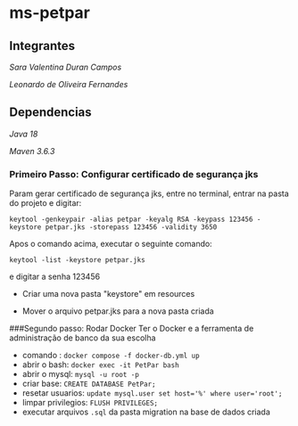 # ms-petpar
## Integrantes
*Sara Valentina Duran Campos*

*Leonardo de Oliveira Fernandes*
## Dependencias
*Java 18*

*Maven 3.6.3*


### Primeiro Passo: Configurar certificado de segurança jks

Param gerar certificado de segurança jks, entre no terminal, entrar na pasta do projeto e digitar:

```keytool -genkeypair -alias petpar -keyalg RSA -keypass 123456 -keystore petpar.jks -storepass 123456 -validity 3650```

Apos o comando acima, executar o seguinte comando:

```keytool -list -keystore petpar.jks```

e digitar a senha 123456

- Criar uma nova pasta "keystore" em resources

- Mover o arquivo petpar.jks para a nova pasta criada


###Segundo passo: Rodar Docker
 Ter o Docker e a ferramenta de administração de banco da sua escolha
* comando : ```docker compose -f docker-db.yml up ```
* abrir o bash:  ```docker exec -it PetPar bash```
* abrir o mysql: ```mysql -u root -p```
* criar base: ```CREATE DATABASE PetPar;```
* resetar usuarios: ```update mysql.user set host='%' where user='root';``` 
* limpar privilegios: ```FLUSH PRIVILEGES;```
* executar arquivos ```.sql``` da pasta migration na base de dados criada